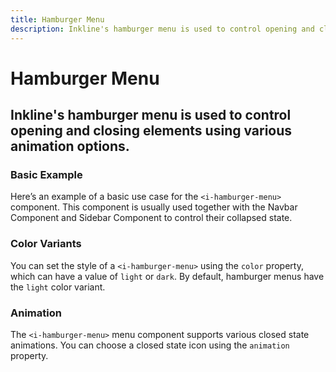 ```yaml
---
title: Hamburger Menu
description: Inkline's hamburger menu is used to control opening and closing elements using various animation options.
---
```


<script setup>
import * as examples from '../../../../examples/components/hamburger-menu'
</script>

# Hamburger Menu

## Inkline's hamburger menu is used to control opening and closing elements using various animation options.

### Basic Example
Here’s an example of a basic use case for the `<i-hamburger-menu>` component. This component is usually used together with the <router-link :to="{ name: 'docs-components-navbar' }">Navbar Component</router-link> and <router-link to="{ name: 'docs-components-sidebar' }">Sidebar Component</router-link> to control their collapsed state.

<example :component="examples.IHamburgerMenuBasicExample" :html="examples.IHamburgerMenuBasicExampleHTML" :js="examples.IHamburgerMenuBasicExampleJS"></example>

### Color Variants
You can set the style of a `<i-hamburger-menu>` using the `color` property, which can have a value of `light` or `dark`. By default, hamburger menus have the `light` color variant.

<example :component="examples.IHamburgerMenuColorVariantsExample" :html="examples.IHamburgerMenuColorVariantsExampleHTML" :js="examples.IHamburgerMenuColorVariantsExampleJS"></example>

### Animation
The `<i-hamburger-menu>` menu component supports various closed state animations. You can choose a closed state icon using the `animation` property.

<example :component="examples.IHamburgerMenuAnimationExample" :html="examples.IHamburgerMenuAnimationExampleHTML" :js="examples.IHamburgerMenuAnimationExampleJS"></example>
